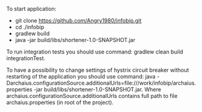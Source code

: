 To start application:
 - git clone https://github.com/Angry1980/infobip.git
 - cd ./infobip
 - gradlew build
 - java -jar build/libs/shortener-1.0-SNAPSHOT.jar

 To run integration tests you should use command: gradlew clean build integrationTest.

 To have a possibility to change settings of hystrix circuit breaker without restarting of the application you should use command:
 java -Darchaius.configurationSource.additionalUrls=file:///work/infobip/archaius.properties -jar build/libs/shortener-1.0-SNAPSHOT.jar.
 Where archaius.configurationSource.additionalUrls contains full path to file archaius.properties (in root of the project).

